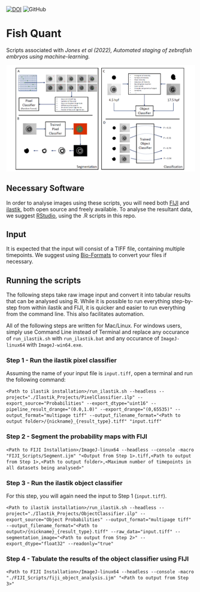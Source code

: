 

[![DOI](https://zenodo.org/badge/528398305.svg)](https://zenodo.org/badge/latestdoi/528398305) ![GitHub](https://img.shields.io/github/license/djpbarry/fish-quant?color=green&style=plastic)



# Fish Quant

Scripts associated with *Jones et al (2022), Automated staging of zebrafish embryos using machine-learning.*

![Schematic](assets/Schematic.png)

## Necessary Software

In order to analyse images using these scripts, you will need both [FIJI](https://fiji.sc/) and [ilastik](https://www.ilastik.org/), both open source and freely available. To analyse the resultant data, we suggest [RStudio](https://www.rstudio.com/), using the .R scripts in this repo.

## Input

It is expected that the input will consist of a TIFF file, containing multiple timepoints. We suggest using [Bio-Formats](https://www.openmicroscopy.org/bio-formats/) to convert your files if necessary.

## Running the scripts

The following steps take raw image input and convert it into tabular results that can be analysed using R. While it is possible to run everything step-by-step from within ilastik and FIJI, it is quicker and easier to run everything from the command line. This also facilitates automation.

All of the following steps are written for Mac/Linux. For windows users, simply use Command Line instead of Terminal and replace any occurance of `run_ilastik.sh` with `run_ilastik.bat` and any occurance of `ImageJ-linux64` with `ImageJ-win64.exe`.

### Step 1 - Run the ilastik pixel classifier

Assuming the name of your input file is `input.tiff`, open a terminal and run the following command:

```
<Path to ilastik installation>/run_ilastik.sh --headless --project="./Ilastik_Projects/PixelClassifier.ilp" --export_source="Probabilities" --export_dtype="uint16" --pipeline_result_drange="(0.0,1.0)" --export_drange="(0,65535)" --output_format="multipage tiff" --output_filename_format="<Path to output folder>/{nickname}_{result_type}.tiff" "input.tiff"
```
### Step 2 - Segment the probability maps with FIJI

```
<Path to FIJI Installation>/ImageJ-linux64 --headless --console -macro "FIJI_Scripts/Segment.ijm" "<Output from Step 1>.tiff,<Path to output from Step 1>,<Path to output folder>,<Maximum number of timepoints in all datasets being analysed>"
```
### Step 3 - Run the ilastik object classifier

For this step, you will again need the input to Step 1 (`input.tiff`).

```
<Path to ilastik installation>/run_ilastik.sh --headless --project="./Ilastik_Projects/ObjectClassifier.ilp" --export_source="Object Probabilities" --output_format="multipage tiff"  --output_filename_format="<Path to output>/{nickname}_{result_type}.tiff" --raw_data="input.tiff" --segmentation_image="<Path to output from Step 2>" --export_dtype="float32" --readonly="true"
```

### Step 4 - Tabulate the results of the object classifier using FIJI

```
<Path to FIJI Installation>/ImageJ-linux64 --headless --console -macro "./FIJI_Scripts/fiji_object_analysis.ijm" "<Path to output from Step 3>"
```
